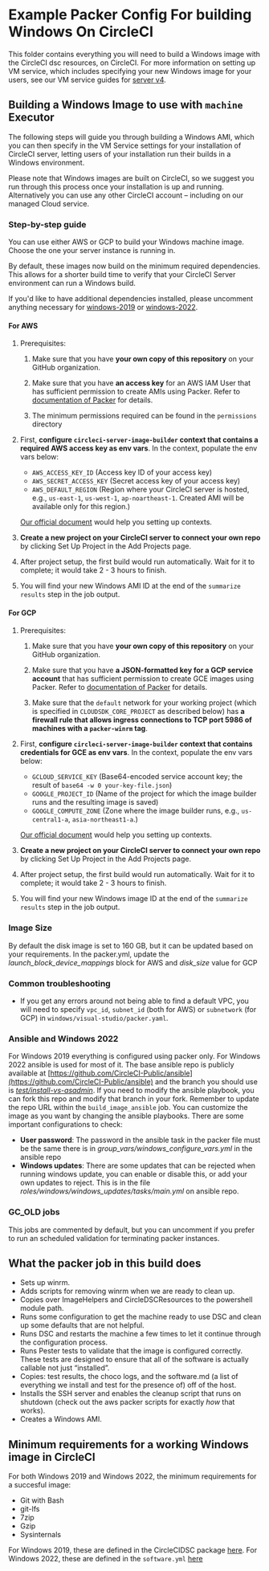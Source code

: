 #  Example Packer Config For building Windows On CircleCI

This folder contains everything you will need to build a Windows image with the CircleCI dsc resources, on CircleCI. For more information on setting up VM service, which includes specifying your new Windows image for your users, see our VM service guides for [server v4](https://circleci.com/docs/server/latest/operator/manage-virtual-machines-with-machine-provisioner/).

## Building a Windows Image to use with `machine` Executor

The following steps will guide you through building a Windows AMI, which you can then specify in the VM Service settings for your installation of CircleCI server, letting users of your installation run their builds in a Windows environment.

Please note that Windows images are built on CircleCI, so we suggest you run through this process once your installation is up and running. Alternatively you can use any other CircleCI account – including on our managed Cloud service.

### Step-by-step guide

You can use either AWS or GCP to build your Windows machine image. Choose the one your server instance is running in.

By default, these images now build on the minimum required dependencies. This allows for a shorter build time to verify that your CircleCI Server environment can run a Windows build. 

If you'd like to have additional dependencies installed, please uncomment anything necessary for [windows-2019](https://github.com/CircleCI-Public/circleci-server-windows-image-builder/blob/master/windows2019/provision-scripts/dscConfig.ps1) or [windows-2022](https://github.com/CircleCI-Public/circleci-server-windows-image-builder/blob/master/windows2022/software.yml).

#### For AWS

1. Prerequisites:

    1. Make sure that you have **your own copy of this repository** on your GitHub organization.

    2. Make sure that you have **an access key** for an AWS IAM User that has sufficient permission to create AMIs using Packer. Refer to [documentation of Packer](https://www.packer.io/docs/builders/amazon#authentication) for details.
    
    3. The minimum permissions required can be found in the `permissions` directory  

2. First, **configure `circleci-server-image-builder` context that contains a required AWS access key as env vars**. In the context, populate the env vars below:

    * `AWS_ACCESS_KEY_ID` (Access key ID of your access key)
    * `AWS_SECRET_ACCESS_KEY` (Secret access key of your access key)
    * `AWS_DEFAULT_REGION` (Region where your CircleCI server is hosted, e.g., `us-east-1`, `us-west-1`, `ap-noartheast-1`. Created AMI will be available only for this region.)

    [Our official document](https://circleci.com/docs/2.0/contexts/) would help you setting up contexts.

3. **Create a new project on your CircleCI server to connect your own repo** by clicking Set Up Project in the Add Projects page.

4. After project setup, the first build would run automatically. Wait for it to complete; it would take 2 - 3 hours to finish.

5. You will find your new Windows AMI ID at the end of the `summarize results` step in the job output.

#### For GCP

1. Prerequisites:

    1. Make sure that you have **your own copy of this repository** on your GitHub organization.

    2. Make sure that you have **a JSON-formatted key for a GCP service account** that has sufficient permission to create GCE images using Packer. Refer to [documentation of Packer](https://www.packer.io/docs/builders/googlecompute#running-outside-of-google-cloud) for details.

    3. Make sure that the `default` network for your working project (which is specified in `CLOUDSDK_CORE_PROJECT` as described below) has **a firewall rule that allows ingress connections to TCP port 5986 of machines with a `packer-winrm` tag**.

2. First, **configure `circleci-server-image-builder` context that contains credentials for GCE as env vars**. In the context, populate the env vars below:

    * `GCLOUD_SERVICE_KEY` (Base64-encoded service account key; the result of `base64 -w 0 your-key-file.json`)
    * `GOOGLE_PROJECT_ID` (Name of the project for which the image builder runs and the resulting image is saved)
    * `GOOGLE_COMPUTE_ZONE` (Zone where the image builder runs, e.g., `us-central1-a`, `asia-northeast1-a`.)

    [Our official document](https://circleci.com/docs/2.0/contexts/) would help you setting up contexts.

3. **Create a new project on your CircleCI server to connect your own repo** by clicking Set Up Project in the Add Projects page.

4. After project setup, the first build would run automatically. Wait for it to complete; it would take 2 - 3 hours to finish.

5. You will find your new Windows image ID at the end of the `summarize results` step in the job output.

### Image Size

By default the disk image is set to 160 GB, but it can be updated based on your requirements.
In the packer.yml, update the *launch_block_device_mappings* block for AWS and *disk_size* value for GCP

### Common troubleshooting

* If you get any errors around not being able to find a default VPC, you will need to specify `vpc_id`, `subnet_id` (both for AWS) or `subnetwork` (for GCP) in `windows/visual-studio/packer.yaml`.

### Ansible and Windows 2022

For Windows 2019 everything is configured using packer only. For Windows 2022 ansible is used for most of it. The base ansible repo is publicly available at [https://github.com/CircleCI-Public/ansible](https://github.com/CircleCI-Public/ansible) and the branch you should use is [*test/install-vs-asadmin*](https://github.com/CircleCI-Public/ansible/tree/test/install-vs-asadmin). If you need to modify the ansible playbook, you can fork this repo and modify that branch in your fork. Remember to update the repo URL within the `build_image_ansible` job.
You can customize the image as you want by changing the ansible playbooks. There are some important configurations to check:
- **User password**: The password in the ansible task in the packer file must be the same there is in *group_vars/windows_configure_vars.yml* in the ansible repo
- **Windows updates**: There are some updates that can be rejected when running windows update, you can enable or disable this, or add your own updates to reject. This is in the file *roles/windows/windows_updates/tasks/main.yml* on ansible repo.

### GC_OLD jobs

This jobs are commented by default, but you can uncomment if you prefer to run an scheduled validation for terminating packer instances.

## What the packer job in this build does
* Sets up winrm.
* Adds scripts for removing winrm when we are ready to clean up.
* Copies over ImageHelpers and CircleDSCResources to the powershell module path.
* Runs some configuration to get the machine ready to use DSC and clean up some defaults that are not helpful.
* Runs DSC and restarts the machine a few times to let it continue through the configuration process.
* Runs Pester tests to validate that the image is configured correctly. These tests are designed to ensure that all of the software is actually callable not just “installed”.
* Copies: test results, the choco logs, and the software.md (a list of everything we install and test for the presence of) off of the host.
* Installs the SSH server and enables the cleanup script that runs on shutdown (check out the aws packer scripts for exactly *how* that works).
* Creates a Windows AMI.

## Minimum requirements for a working Windows image in CircleCI
For both Windows 2019 and Windows 2022, the minimum requirements for a succesful image:
* Git with Bash
* git-lfs
* 7zip
* Gzip
* Sysinternals

For Windows 2019, these are defined in the CircleCIDSC package [here](https://github.com/CircleCI-Public/CircleCIDSC/blob/main/DSCResources/CircleBuildAgentPreReq/CircleBuildAgentPreReq.schema.psm1).
For Windows 2022, these are defined in the `software.yml` [here](https://github.com/CircleCI-Public/circleci-server-windows-image-builder/blob/master/windows2022/software.yml)